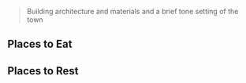 > Building architecture and materials and a brief tone setting of the town 

## Places to Eat
## Places to Rest
